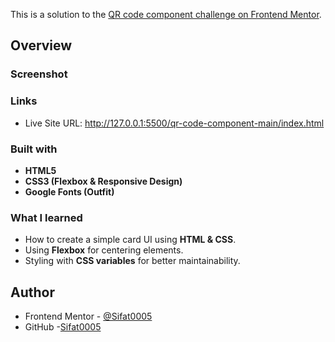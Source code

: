 This is a solution to the [QR code component challenge on Frontend Mentor](https://www.frontendmentor.io/challenges/qr-code-component-iux_sIO_H).



## Overview

### Screenshot

### Links
- Live Site URL: http://127.0.0.1:5500/qr-code-component-main/index.html


### Built with

- **HTML5**  
- **CSS3 (Flexbox & Responsive Design)**  
- **Google Fonts (Outfit)**

### What I learned

- How to create a simple card UI using **HTML & CSS**.  
- Using **Flexbox** for centering elements.  
- Styling with **CSS variables** for better maintainability.  


## Author

- Frontend Mentor - [@Sifat0005](https://www.frontendmentor.io/profile/Sifat0005)
- GitHub -[Sifat0005](https://github.com/Sifat0005)